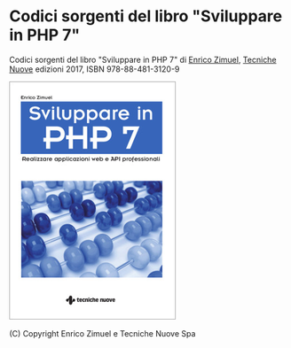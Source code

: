 # Codici sorgenti del libro "Sviluppare in PHP 7"

Codici sorgenti del libro "Sviluppare in PHP 7" di [Enrico Zimuel](https://www.zimuel.it),
[Tecniche Nuove](http://www.tecnichenuove.com/) edizioni 2017, ISBN 978-88-481-3120-9

![Copertina del libro](libro.jpg)

(C) Copyright Enrico Zimuel e Tecniche Nuove Spa
